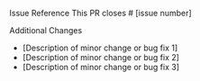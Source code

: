 Issue Reference
This PR closes # [issue number]


Additional Changes
- [Description of minor change or bug fix 1]
- [Description of minor change or bug fix 2]
- [Description of minor change or bug fix 3]

